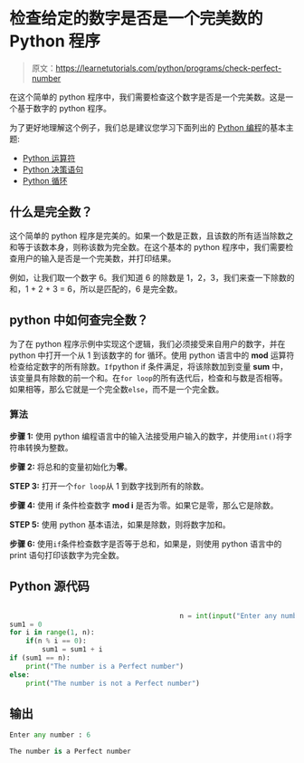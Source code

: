 # 检查给定的数字是否是一个完美数的Python 程序

> 原文：<https://learnetutorials.com/python/programs/check-perfect-number>

在这个简单的 python 程序中，我们需要检查这个数字是否是一个完美数。这是一个基于数字的 python 程序。

为了更好地理解这个例子，我们总是建议您学习下面列出的 [Python 编程](../ "Python tutorial")的基本主题:

*   [Python 运算符](../../python/python-operators "operators in python")
*   [Python 决策语句](../../python/decision-making-statements "python decision making")
*   [Python 循环](../../python/python-loop-tutorials "Loops in python")

## 什么是完全数？

这个简单的 python 程序是完美的。如果一个数是正数，且该数的所有适当除数之和等于该数本身，则称该数为完全数。在这个基本的 python 程序中，我们需要检查用户的输入是否是一个完美数，并打印结果。

例如，让我们取一个数字 6。我们知道 6 的除数是 1，2，3，我们来查一下除数的和，1 + 2 + 3 = 6，所以是匹配的，6 是完全数。

## python 中如何查完全数？

为了在 python 程序示例中实现这个逻辑，我们必须接受来自用户的数字，并在 python 中打开一个从 1 到该数字的 for 循环。使用 python 语言中的 **mod** 运算符检查给定数字的所有除数。`If`python if 条件满足，将该除数加到变量 **sum** 中，该变量具有除数的前一个和。在`for loop`的所有迭代后，检查和与数是否相等。如果相等，那么它就是一个完全数`else`，而不是一个完全数。

### 算法

**步骤 1:** 使用 python 编程语言中的输入法接受用户输入的数字，并使用`int()`将字符串转换为整数。

**步骤 2:** 将总和的变量初始化为**零**。

**STEP 3:** 打开一个`for loop`从 1 到数字找到所有的除数。

**步骤 4:** 使用 if 条件检查数字 **mod i** 是否为零。如果它是零，那么它是除数。

**STEP 5:** 使用 python 基本语法，如果是除数，则将数字加和。

**步骤 6:** 使用`if`条件检查数字是否等于总和，如果是，则使用 python 语言中的 print 语句打印该数字为完全数。

## Python 源代码

```py

                                          n = int(input("Enter any number: "))
sum1 = 0
for i in range(1, n):
    if(n % i == 0):
        sum1 = sum1 + i
if (sum1 == n):
    print("The number is a Perfect number")
else:
    print("The number is not a Perfect number")

```

## 输出

```py
Enter any number : 6

The number is a Perfect number
```